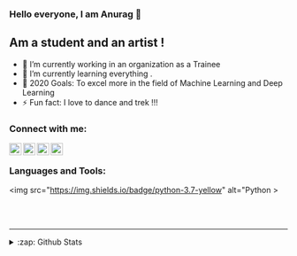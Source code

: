 ### Hello everyone, I am Anurag 👋

## Am a student and an artist !

- 🔭 I’m currently working in an organization as a Trainee
- 🌱 I’m currently learning everything .
- 🥅 2020 Goals: To excel more in the field of Machine Learning and Deep Learning
- ⚡ Fun fact: I love to dance and trek !!!

### Connect with me:

[<img align="left" alt="Anu1996rag | GitHub" width="22px" src="https://cdn.jsdelivr.net/npm/simple-icons@3.4.1/icons/github.svg" />][github]
[<img align="left" alt="Anu1996rag | Twitter" width="22px" src="https://cdn.jsdelivr.net/npm/simple-icons@v3/icons/twitter.svg" />][twitter]
[<img align="left" alt="Anu1996rag | LinkedIn" width="22px" src="https://cdn.jsdelivr.net/npm/simple-icons@v3/icons/linkedin.svg" />][linkedin]
[<img align="left" alt="Anu1996rag | Instagram" width="22px" src="https://cdn.jsdelivr.net/npm/simple-icons@v3/icons/instagram.svg" />][instagram]

<br />

### Languages and Tools:

<img src="https://img.shields.io/badge/python-3.7-yellow" alt="Python >

<br />
<br />

---

<details>
  <summary>:zap: Github Stats</summary>

  <img align="left" alt="My Github Stats" src="https://github-readme-stats.codestackr.vercel.app/api?username=Anu1996rag&show_icons=true&hide_border=true" />

</details>

[github]: https://github.com/Anu1996rag
[twitter]: https://twitter.com/AnuragP84964272
[instagram]: https://www.instagram.com/anurag_patil_1996
[linkedin]: linkedin.com/in/anurag-patil-ba0b5b161


